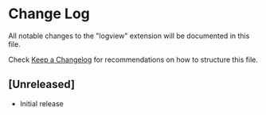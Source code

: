 # Change Log

All notable changes to the "logview" extension will be documented in this file.

Check [Keep a Changelog](http://keepachangelog.com/) for recommendations on how to structure this file.

## [Unreleased]

- Initial release
